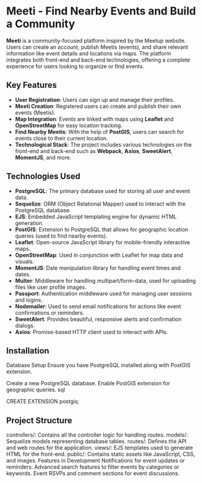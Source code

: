 # Meeti - Find Nearby Events and Build a Community

**Meeti** is a community-focused platform inspired by the Meetup website. Users can create an account, publish Meetis (events), and share relevant information like event details and locations via maps. The platform integrates both front-end and back-end technologies, offering a complete experience for users looking to organize or find events.

## Key Features

- **User Registration**: Users can sign up and manage their profiles.
- **Meeti Creation**: Registered users can create and publish their own events (Meetis).
- **Map Integration**: Events are linked with maps using **Leaflet** and **OpenStreetMap** for easy location tracking.
- **Find Nearby Meetis**: With the help of **PostGIS**, users can search for events close to their current location.
- **Technological Stack**: The project includes various technologies on the front-end and back-end such as **Webpack**, **Axios**, **SweetAlert**, **MomentJS**, and more.
  
## Technologies Used

- **PostgreSQL**: The primary database used for storing all user and event data.
- **Sequelize**: ORM (Object Relational Mapper) used to interact with the PostgreSQL database.
- **EJS**: Embedded JavaScript templating engine for dynamic HTML generation.
- **PostGIS**: Extension to PostgreSQL that allows for geographic location queries (used to find nearby events).
- **Leaflet**: Open-source JavaScript library for mobile-friendly interactive maps.
- **OpenStreetMap**: Used in conjunction with Leaflet for map data and visuals.
- **MomentJS**: Date manipulation library for handling event times and dates.
- **Multer**: Middleware for handling multipart/form-data, used for uploading files like user profile images.
- **Passport**: Authentication middleware used for managing user sessions and logins.
- **Nodemailer**: Used to send email notifications for actions like event confirmations or reminders.
- **SweetAlert**: Provides beautiful, responsive alerts and confirmation dialogs.
- **Axios**: Promise-based HTTP client used to interact with APIs.

## Installation
Database Setup
Ensure you have PostgreSQL installed along with PostGIS extension.

Create a new PostgreSQL database.
Enable PostGIS extension for geographic queries.
sql

CREATE EXTENSION postgis;

## Project Structure
controllers/: Contains all the controller logic for handling routes.
models/: Sequelize models representing database tables.
routes/: Defines the API and web routes for the application.
views/: EJS templates used to generate HTML for the front-end.
public/: Contains static assets like JavaScript, CSS, and images.
Features in Development
Notifications for event updates or reminders.
Advanced search features to filter events by categories or keywords.
Event RSVPs and comment sections for event discussions.